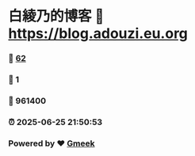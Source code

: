 # 白綾乃的博客 :link: https://blog.adouzi.eu.org 
### :page_facing_up: [62](https://blog.adouzi.eu.org/tag.html) 
### :speech_balloon: 1 
### :hibiscus: 961400 
### :alarm_clock: 2025-06-25 21:50:53 
### Powered by :heart: [Gmeek](https://github.com/Meekdai/Gmeek)
